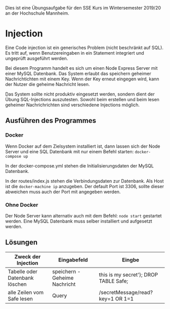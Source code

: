 Dies ist eine Übungsaufgabe für den SSE Kurs im Wintersemester 2019/20 an der Hochschule Mannheim. 

# Injection

Eine Code injection ist ein generisches Problem (nicht beschränkt auf SQL). Es tritt auf, wenn Benutzereingaben in ein Statement integriert und ungeprüft ausgeführt werden. 

Bei diesem Programm handelt es sich um einen Node Express Server mit einer MySQL Datenbank. Das System erlaubt das speichern geheimer Nachrichtichten mit einem Key.
Wenn der Key erneut eingegen wird, kann der Nutzer die geheime Nachricht lesen.

Das System sollte nicht produktiv eingesetzt werden, sondern dient der Übung SQL-Injections auszutesten.
Sowohl beim erstellen und beim lesen geheimer Nachrichrichten sind verschiedene Injections möglich.

## Ausführen des Programmes

### Docker
Wenn Docker auf dem Zielsystem installiert ist, dann lassen sich der Node Server und eine SQL Datenbank mit nur einem Befehl starten:
``docker-compose up``

In der docker-compose.yml stehen die Initialisierungsdaten der MySQL Datenbank.

In der routes/index.js stehen die Verbindungsdaten zur Datenbank. Als Host ist die ``docker-machine ip`` anzugeben. Der default Port ist 3306, sollte dieser abweichen muss auch der Port mit angegeben werden.

### Ohne Docker
Der Node Server kann alternativ auch mit dem Befehl: ``node start`` gestartet werden. Eine MySQL Datenbank muss selber installiert und aufgesetzt werden.


## Lösungen

| Zweck der Injection | Eingabefeld | Eingbe |
| -- | -- | -- |
| Tabelle oder Datenbank löschen | speichern - Geheime Nachricht |  this is my secret'); DROP TABLE Safe; |
| alle Zeilen vom Safe lesen | Query |  /secretMessage/read?key=1 OR 1=1 |

